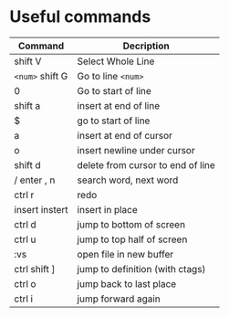 # Useful commands

| Command           | Decription                        |
| ----------------- | -------------------------         |
| shift V           | Select Whole Line                 |
| `<num>` shift G   | Go to line `<num>`                |
| 0                 | Go to start of line               |
| shift a           | insert at end of line             |
| $                 | go to start of line               |
| a                 | insert at end of cursor           |
| o                 | insert newline under cursor       |
| shift d           | delete from cursor to end of line |
| /<word> enter , n | search word, next word            |
| ctrl r            | redo                              |
| insert instert    | insert in place                   |
| ctrl d            | jump to bottom of screen          |
| ctrl u            | jump to top half of screen        |
| :vs <filename>    | open file in new buffer           |
| ctrl shift ]      | jump to definition (with ctags)   |
| ctrl o            | jump back to last place           |
| ctrl i            | jump forward again                |
